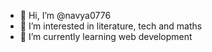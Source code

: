 - 👋 Hi, I’m @navya0776
- 👀 I’m interested in literature, tech and maths
- 🌱 I’m currently learning web development


<!---
navya0776/navya0776 is a ✨ special ✨ repository because its `README.md` (this file) appears on your GitHub profile.
You can click the Preview link to take a look at your changes.
--->
